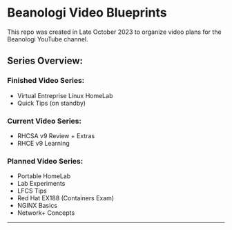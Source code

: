 # Beanologi Video Blueprints

This repo was created in Late October 2023 to organize video plans for the Beanologi YouTube channel.

## Series Overview:

### Finished Video Series:
 - Virtual Entreprise Linux HomeLab
 - Quick Tips (on standby)

### Current Video Series:
 - RHCSA v9 Review + Extras
 - RHCE v9 Learning

### Planned Video Series:
 - Portable HomeLab
 - Lab Experiments
 - LFCS Tips
 - Red Hat EX188 (Containers Exam)
 - NGINX Basics
 - Network+ Concepts


---